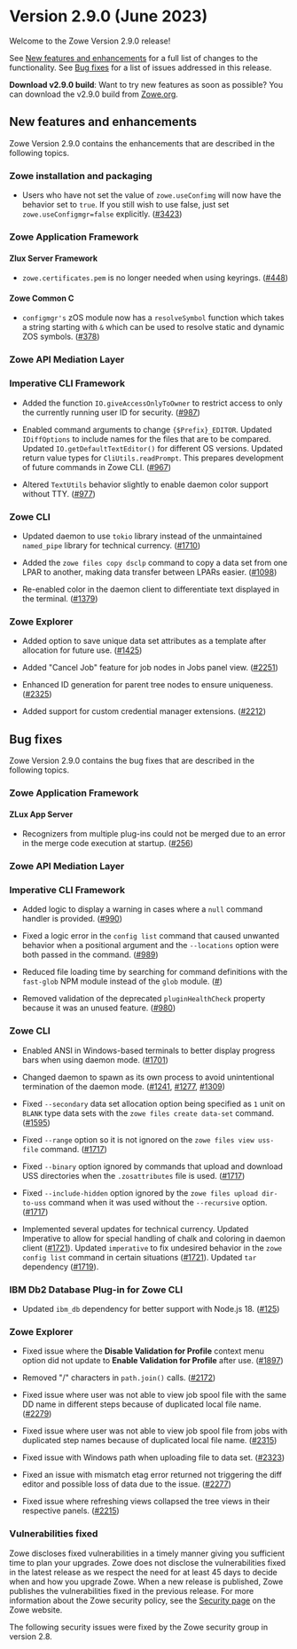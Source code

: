 # Version 2.9.0 (June 2023)

Welcome to the Zowe Version 2.9.0 release!

See [New features and enhancements](#new-features-and-enhancements) for a full list of changes to the functionality. See [Bug fixes](#bug-fixes) for a list of issues addressed in this release.

**Download v2.9.0 build**: Want to try new features as soon as possible? You can download the v2.9.0 build from [Zowe.org](https://www.zowe.org/download.html).

## New features and enhancements

Zowe Version 2.9.0 contains the enhancements that are described in the following topics.

### Zowe installation and packaging
* Users who have not set the value of `zowe.useConfimg` will now have the behavior set to `true`. If you still wish to use false, just set `zowe.useConfigmgr=false` explicitly. ([#3423](https://github.com/zowe/zowe-install-packaging/pull/3423))

### Zowe Application Framework
#### Zlux Server Framework
* `zowe.certificates.pem` is no longer needed when using keyrings. ([#448](https://github.com/zowe/zlux-server-framework/pull/448))

#### Zowe Common C
* `configmgr's` zOS module now has a `resolveSymbol` function which takes a string starting with `&` which can be used to resolve static and dynamic ZOS symbols. ([#378](https://github.com/zowe/zowe-common-c/pull/378))
### Zowe API Mediation Layer

### Imperative CLI Framework

- Added the function `IO.giveAccessOnlyToOwner` to restrict access to only the currently running user ID for security. ([#987](https://github.com/zowe/imperative/pull/987))

- Enabled command arguments to change `{$Prefix}_EDITOR`. Updated `IDiffOptions`
to include names for the files that are to be compared. Updated `IO.getDefaultTextEditor()` for different OS versions. Updated return value types for `CliUtils.readPrompt`. This prepares development of future commands in Zowe CLI. ([#967](https://github.com/zowe/imperative/pull/967))

- Altered `TextUtils` behavior slightly to enable daemon color support without TTY. ([#977](https://github.com/zowe/imperative/pull/977))

### Zowe CLI

- Updated daemon to use `tokio` library instead of the unmaintained `named_pipe` library for technical currency. ([#1710](https://github.com/zowe/zowe-cli/pull/1710))

- Added the `zowe files copy dsclp` command to copy a data set from one LPAR to another, making data transfer between LPARs easier. ([#1098](https://github.com/zowe/zowe-cli/issues/1098))

- Re-enabled color in the daemon client to differentiate text displayed in the terminal. ([#1379](https://github.com/zowe/zowe-cli/issues/1379))

### Zowe Explorer

- Added option to save unique data set attributes as a template after allocation for future use. ([#1425](https://github.com/zowe/vscode-extension-for-zowe/issues/1425))

- Added "Cancel Job" feature for job nodes in Jobs panel view. ([#2251](https://github.com/zowe/vscode-extension-for-zowe/issues/2251))

- Enhanced ID generation for parent tree nodes to ensure uniqueness. ([#2325](https://github.com/zowe/vscode-extension-for-zowe/pull/2325))

- Added support for custom credential manager extensions. ([#2212](https://github.com/zowe/vscode-extension-for-zowe/issues/2212))
## Bug fixes

Zowe Version 2.9.0 contains the bug fixes that are described in the following topics.

### Zowe Application Framework
#### ZLux App Server
* Recognizers from multiple plug-ins could not be merged due to an error in the merge code execution at startup. ([#256](https://github.com/zowe/zlux-app-server/pull/256))

### Zowe API Mediation Layer

### Imperative CLI Framework

- Added logic to display a warning in cases where a `null` command handler is provided. ([#990](https://github.com/zowe/imperative/pull/990))

- Fixed a logic error in the `config list` command that caused unwanted behavior when a positional argument and the `--locations` option were both passed in the command. ([#989](https://github.com/zowe/imperative/pull/989))

- Reduced file loading time by searching for command definitions with the `fast-glob` NPM module instead of the `glob` module. ([#](https://github.com/zowe/imperative/pull/986))

- Removed validation of the deprecated `pluginHealthCheck` property because it was an unused feature. ([#980](https://github.com/zowe/imperative/issues/980))

### Zowe CLI

- Enabled ANSI in Windows-based terminals to better display progress bars when using daemon mode. ([#1701](https://github.com/zowe/zowe-cli/issues/1701))

- Changed daemon to spawn as its own process to avoid unintentional termination of the daemon mode. ([#1241](https://github.com/zowe/zowe-cli/issues/1241), [#1277](https://github.com/zowe/zowe-cli/issues/1277), [#1309](https://github.com/zowe/zowe-cli/issues/1309))

- Fixed `--secondary` data set allocation option being specified as `1` unit on `BLANK` type data sets with the `zowe files create data-set` command. ([#1595](https://github.com/zowe/zowe-cli/issues/1595))

- Fixed `--range` option so it is not ignored on the `zowe files view uss-file` command. ([#1717](https://github.com/zowe/zowe-cli/pull/1717))

- Fixed `--binary` option ignored by commands that upload and download USS directories when the `.zosattributes` file is used. ([#1717](https://github.com/zowe/zowe-cli/pull/1717))

- Fixed `--include-hidden` option ignored by the `zowe files upload dir-to-uss` command when it was used without the `--recursive` option. ([#1717](https://github.com/zowe/zowe-cli/pull/1717))

- Implemented several updates for technical currency. Updated Imperative to allow for special handling of chalk and coloring in daemon client ([#1721](https://github.com/zowe/zowe-cli/pull/1721)). Updated `imperative` to fix undesired behavior in the `zowe config list` command in certain situations ([#1721](https://github.com/zowe/zowe-cli/pull/1721)). Updated `tar` dependency ([#1719](https://github.com/zowe/zowe-cli/pull/1719)).

### IBM Db2 Database Plug-in for Zowe CLI

- Updated `ibm_db` dependency for better support with Node.js 18. ([#125](https://github.com/zowe/zowe-cli-db2-plugin/pull/125))

### Zowe Explorer

- Fixed issue where the **Disable Validation for Profile** context menu option did not update to **Enable Validation for Profile** after use. ([#1897](https://github.com/zowe/vscode-extension-for-zowe/issues/1897))

- Removed "/" characters in `path.join()` calls. ([#2172](https://github.com/zowe/vscode-extension-for-zowe/issues/2172))

- Fixed issue where user was not able to view job spool file with the same DD name in different steps because of duplicated local file name. ([#2279](https://github.com/zowe/vscode-extension-for-zowe/issues/2279))

- Fixed issue where user was not able to view job spool file from jobs with duplicated step names because of duplicated local file name. ([#2315](https://github.com/zowe/vscode-extension-for-zowe/issues/2315))

- Fixed issue with Windows path when uploading file to data set. ([#2323](https://github.com/zowe/vscode-extension-for-zowe/issues/2323))

- Fixed an issue with mismatch etag error returned not triggering the diff editor and possible loss of data due to the issue. ([#2277](https://github.com/zowe/vscode-extension-for-zowe/issues/2277))

- Fixed issue where refreshing views collapsed the tree views in their respective panels. ([#2215](https://github.com/zowe/vscode-extension-for-zowe/issues/2215))

### Vulnerabilities fixed

Zowe discloses fixed vulnerabilities in a timely manner giving you sufficient time to plan your upgrades. Zowe does not disclose the vulnerabilities fixed in the latest release as we respect the need for at least 45 days to decide when and how you upgrade Zowe. When a new release is published, Zowe publishes the vulnerabilities fixed in the previous release. For more information about the Zowe security policy, see the [Security page](https://www.zowe.org/security.html) on the Zowe website.

The following security issues were fixed by the Zowe security group in version 2.8.
